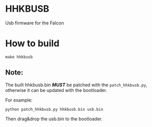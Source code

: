 # HHKBUSB 
Usb firmware for the Falcon

# How to build

```
make hhkbusb
```

## Note:
The built hhkbusb.bin ***MUST*** be patched with the ```patch_hhkbusb.py```, otherwise it can be updated with the bootloader.

For example:

```
python patch_hhkbusb.py hhkbusb.bin usb.bin
```

Then drag&drop the usb.bin to the bootloader.
